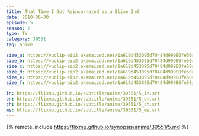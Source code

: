 ```yaml
---
title: That Time I Got Reincarnated as a Slime 2nd
date: 2010-06-30
episode: 5
season: 2
type: TV
category: 39551
tag: anime

size_a: https://vuclip-eip2.akamaized.net/1a619d453095d70484d99980fe50afa3/vp63207_V20210215051343/hlsc_e2931_2.m3u8
size_b: https://vuclip-eip2.akamaized.net/1a619d453095d70484d99980fe50afa3/vp63207_V20210215051343/hlsc_e2931_3.m3u8
size_c: https://vuclip-eip2.akamaized.net/1a619d453095d70484d99980fe50afa3/vp63207_V20210215051343/hlsc_e2931_4.m3u8
size_d: https://vuclip-eip2.akamaized.net/1a619d453095d70484d99980fe50afa3/vp63207_V20210215051343/hlsc_e2931_5.m3u8
size_e: https://vuclip-eip2.akamaized.net/1a619d453095d70484d99980fe50afa3/vp63207_V20210215051343/hlsc_e2931_6.m3u8
size_f: https://vuclip-eip2.akamaized.net/1a619d453095d70484d99980fe50afa3/vp63207_V20210215051343/hlsc_e2931_7.m3u8

in: https://flixmu.github.io/subtitle/anime/39551/5_in.srt
en: https://flixmu.github.io/subtitle/anime/39551/5_en.srt
ch: https://flixmu.github.io/subtitle/anime/39551/5_ch.srt
ms: https://flixmu.github.io/subtitle/anime/39551/5_ms.srt
---
```

{% remote_include https://flixmu.github.io/synopsis/anime/39551/5.md %}
